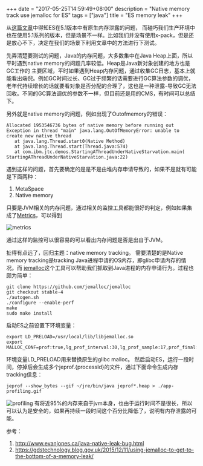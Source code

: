+++
date = "2017-05-25T14:59:49+08:00"
description = "Native memory track use jemalloc for ES"
tags = ["java"]
title = "ES memory leak"
+++


从[这篇文章](https://www.elastic.co/blog/tracking-down-native-memory-leaks-in-elasticsearch)中得知ES在5.1版本中有原生内存泄露的问题，
而碰巧我们生产环境中也在使用5.1系列的版本，但是场景不一样。比如我们并没有使用x-pack，但是还是放心不下，决定在我们的场景下利用文章中的方法进行下测试。

先弄清楚要测试的问题，Java的内存问题，大多数集中在Java Heap上面，所以平时遇到native memory的问题几率较低。Heap是Java新对象创建的地方也是GC工作的
主要区域，平时如果遇到Heap内存问题，通过收集GC日志，基本上就能看出端倪。例如GC时间过长、GC过于频繁的话需要进行GC算法参数的调优，老年代持续增长的话就要看对象是否分配的合理了，这也是一种泄露-导致GC无法回收。不同的GC算法调优的参数不一样，但目前还是用的CMS，有时间可以总结下。

另外就是native memory的问题，例如出现了Outofmemory的错误：

```
Allocated 1953546736 bytes of native memory before running out
Exception in thread "main" java.lang.OutOfMemoryError: unable to create new native thread
   at java.lang.Thread.start0(Native Method)
   at java.lang.Thread.start(Thread.java:574)
   at com.ibm.jtc.demos.StartingAThreadUnderNativeStarvation.main(
StartingAThreadUnderNativeStarvation.java:22)
```

遇到这样的问题，首先要确定的是是不是由堆内存申请导致的，如果不是就有可能是下面两种：
1. MetaSpace
2. Native memory

只要是JVM相关的内存问题，通过相关的监控工具都能很好的判定，例如如果集成了[Metrics](http://metrics.dropwizard.io/3.2.2/index.html)，可以得到

![metrics](./metrics.png)

通过这样的监控可以很容易的可以看出内存问题是否是出自于JVM。

扯得有点远了，回归主题：native memory tracking。
需要清楚的是Native memory tracking是tracking Java进程申请的OS内存，即glibc申请内存的情况。而
[jemalloc](https://github.com/jemalloc/jemalloc)这个工具可以帮助我们抓取到Java进程的内存申请行为。过程也颇为简单：

```
git clone https://github.com/jemalloc/jemalloc
git checkout stable-4
./autogen.sh
./configure --enable-perf
make
sudo make install
```

启动ES之前设置下环境变量：
```
export LD_PRELOAD=/usr/local/lib/libjemalloc.so
export MALLOC_CONF=prof:true,lg_prof_interval:30,lg_prof_sample:17,prof_final:true
```

环境变量LD_PRELOAD用来替换原生的glibc malloc。
然后启动ES，运行一段时间，停掉后会生成多个jeprof.{processId}的文件，通过下面命令生成内存tracking信息：

```
jeprof --show_bytes --gif ~/jre/bin/java jeprof*.heap > ./app-profiling.gif
```

![profiling](./profiling.gif)
有将近95%的内存来自于jvm本身，也由于运行时间不是很长，所以可以认为是安全的，如果再持续一段时间这个百分比降低了，说明有内存泄露的可能。

参考：

1. http://www.evanjones.ca/java-native-leak-bug.html
2. https://gdstechnology.blog.gov.uk/2015/12/11/using-jemalloc-to-get-to-the-bottom-of-a-memory-leak/
